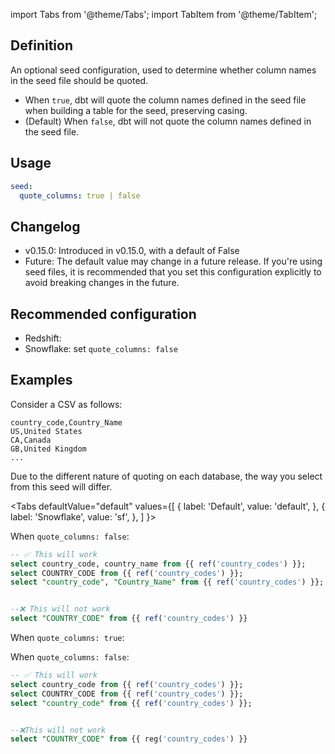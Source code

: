 
import Tabs from '@theme/Tabs';
import TabItem from '@theme/TabItem';

## Definition
An optional seed configuration, used to determine whether column names in the seed file should be quoted.

* When `true`, dbt will quote the column names defined in the seed file when building a table for the seed, preserving casing.
* (Default) When `false`, dbt will not quote the column names defined in the seed file.

## Usage
<File name='dbt_project.yml'>

```yml
seed:
  quote_columns: true | false
```

</File>


## Changelog
* v0.15.0: Introduced in v0.15.0, with a default of False
* Future: The default value may change in a future release. If you're using seed files, it is recommended that you set this configuration explicitly to avoid breaking changes in the future.

## Recommended configuration
* Redshift:
* Snowflake: set `quote_columns: false`

## Examples

Consider a CSV as follows:

<File name='country_codes.csv'>

```text
country_code,Country_Name
US,United States
CA,Canada
GB,United Kingdom
...
```

</File>


Due to the different nature of quoting on each database, the way you select from this seed will differ.


<Tabs
  defaultValue="default"
  values={[
    { label: 'Default', value: 'default', },
    { label: 'Snowflake', value: 'sf', },
  ]
}>
<TabItem value="default">

When `quote_columns: false`:

```sql
-- ✅ This will work
select country_code, country_name from {{ ref('country_codes') }};
select COUNTRY_CODE from {{ ref('country_codes') }};
select "country_code", "Country_Name" from {{ ref('country_codes') }};


--❌ This will not work
select "COUNTRY_CODE" from {{ ref('country_codes') }}

```

When `quote_columns: true`:


</TabItem>
<TabItem value="sf">

When `quote_columns: false`:

```sql
-- ✅ This will work
select country_code from {{ ref('country_codes') }};
select COUNTRY_CODE from {{ ref('country_codes') }};
select "country_code" from {{ ref('country_codes') }};


--❌This will not work
select "COUNTRY_CODE" from {{ reg('country_codes') }}

```

</TabItem>
</Tabs>
